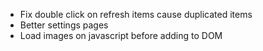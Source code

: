 - Fix double click on refresh items cause duplicated items
- Better settings pages
- Load images on javascript before adding to DOM

